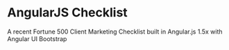 # AngularJS Checklist
A recent Fortune 500 Client Marketing Checklist built in Angular.js 1.5x with Angular UI Bootstrap
